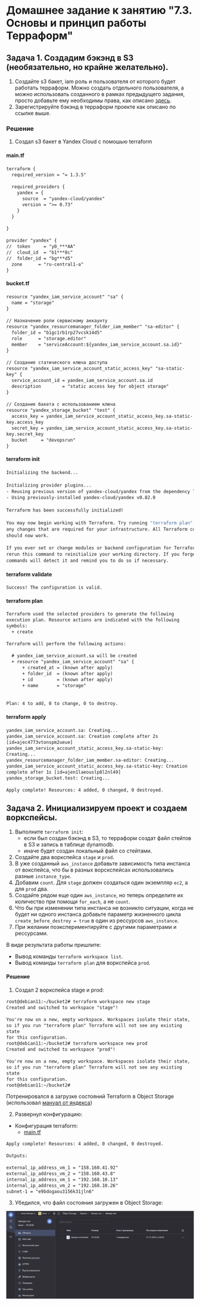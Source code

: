 # Домашнее задание к занятию "7.3. Основы и принцип работы Терраформ"

## Задача 1. Создадим бэкэнд в S3 (необязательно, но крайне желательно).

1. Создайте s3 бакет, iam роль и пользователя от которого будет работать терраформ. Можно создать отдельного пользователя,
а можно использовать созданного в рамках предыдущего задания, просто добавьте ему необходимы права, как описано 
[здесь](https://www.terraform.io/docs/backends/types/s3.html).
1. Зарегистрируйте бэкэнд в терраформ проекте как описано по ссылке выше. 

### Решение
1. Создал s3 бакет в Yandex Cloud c помошью terraform

#### main.tf     
```
terraform {
  required_version = "= 1.3.5"

  required_providers {
    yandex = {
      source  = "yandex-cloud/yandex"
      version = ">= 0.73"
    }
  }

}

provider "yandex" {
//  token     = "y0_***AA"
//  cloud_id  = "b1***8c"
//  folder_id = "bg***d5"
  zone      = "ru-central1-a"
}

```

#### bucket.tf
```
resource "yandex_iam_service_account" "sa" {
  name = "storage"
}

// Назначение роли сервисному аккаунту
resource "yandex_resourcemanager_folder_iam_member" "sa-editor" {
  folder_id = "b1gc1rb1rp27vcsk14d5"
  role      = "storage.editor"
  member    = "serviceAccount:${yandex_iam_service_account.sa.id}"
}

// Создание статического ключа доступа
resource "yandex_iam_service_account_static_access_key" "sa-static-key" {
  service_account_id = yandex_iam_service_account.sa.id
  description        = "static access key for object storage"
}

// Создание бакета с использованием ключа
resource "yandex_storage_bucket" "test" {
  access_key = yandex_iam_service_account_static_access_key.sa-static-key.access_key
  secret_key = yandex_iam_service_account_static_access_key.sa-static-key.secret_key
  bucket     = "devopsrun"
}

```
#### terraform init
```bash
Initializing the backend...

Initializing provider plugins...
- Reusing previous version of yandex-cloud/yandex from the dependency lock file
- Using previously-installed yandex-cloud/yandex v0.82.0

Terraform has been successfully initialized!

You may now begin working with Terraform. Try running "terraform plan" to see
any changes that are required for your infrastructure. All Terraform commands
should now work.

If you ever set or change modules or backend configuration for Terraform,
rerun this command to reinitialize your working directory. If you forget, other
commands will detect it and remind you to do so if necessary.

```

#### terraform validate
```
Success! The configuration is valid.
```
#### terraform plan
```
Terraform used the selected providers to generate the following execution plan. Resource actions are indicated with the following symbols:
  + create

Terraform will perform the following actions:

  # yandex_iam_service_account.sa will be created
  + resource "yandex_iam_service_account" "sa" {
      + created_at = (known after apply)
      + folder_id  = (known after apply)
      + id         = (known after apply)
      + name       = "storage"


Plan: 4 to add, 0 to change, 0 to destroy.

```
#### terraform apply
```
yandex_iam_service_account.sa: Creating...
yandex_iam_service_account.sa: Creation complete after 2s [id=ajec4773vtonspm2ueue]
yandex_iam_service_account_static_access_key.sa-static-key: Creating...
yandex_resourcemanager_folder_iam_member.sa-editor: Creating...
yandex_iam_service_account_static_access_key.sa-static-key: Creation complete after 1s [id=ajen1laeouslp8l2nl49]
yandex_storage_bucket.test: Creating...

Apply complete! Resources: 4 added, 0 changed, 0 destroyed.

```
## Задача 2. Инициализируем проект и создаем воркспейсы. 

1. Выполните `terraform init`:
    * если был создан бэкэнд в S3, то терраформ создат файл стейтов в S3 и запись в таблице 
dynamodb.
    * иначе будет создан локальный файл со стейтами.  
1. Создайте два воркспейса `stage` и `prod`.
1. В уже созданный `aws_instance` добавьте зависимость типа инстанса от вокспейса, что бы в разных ворскспейсах 
использовались разные `instance_type`.
1. Добавим `count`. Для `stage` должен создаться один экземпляр `ec2`, а для `prod` два. 
1. Создайте рядом еще один `aws_instance`, но теперь определите их количество при помощи `for_each`, а не `count`.
1. Что бы при изменении типа инстанса не возникло ситуации, когда не будет ни одного инстанса добавьте параметр
жизненного цикла `create_before_destroy = true` в один из рессурсов `aws_instance`.
1. При желании поэкспериментируйте с другими параметрами и рессурсами.

В виде результата работы пришлите:
* Вывод команды `terraform workspace list`.
* Вывод команды `terraform plan` для воркспейса `prod`.  

#### Решение
1. Создал 2 воркспейса stage и prod:
```
root@debian11:~/bucket2# terraform workspace new stage
Created and switched to workspace "stage"!

You're now on a new, empty workspace. Workspaces isolate their state,
so if you run "terraform plan" Terraform will not see any existing state
for this configuration.
root@debian11:~/bucket2# terraform workspace new prod
Created and switched to workspace "prod"!

You're now on a new, empty workspace. Workspaces isolate their state,
so if you run "terraform plan" Terraform will not see any existing state
for this configuration.
root@debian11:~/bucket2#

```
Потренировался в загрузке состояний Terraform в Object Storage (использовал [мануал от яндекса](https://cloud.yandex.ru/docs/tutorials/infrastructure-management/terraform-state-storage#configure-terraform))

2. Развернул конфигурацию:  

- Конфигурация terraform:
  - [main.tf](src/main.tf)
```
Apply complete! Resources: 4 added, 0 changed, 0 destroyed.

Outputs:

external_ip_address_vm_1 = "158.160.41.92"
external_ip_address_vm_2 = "158.160.43.8"
internal_ip_address_vm_1 = "192.168.10.13"
internal_ip_address_vm_2 = "192.168.10.26"
subnet-1 = "e9bdogaou3156k31jln6"

```

3. Убедился, что файл состояния загружен в Object Storage:

![файл состояния](src/Screenshot_7.png)

